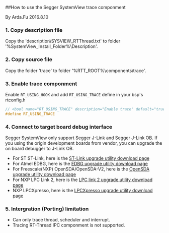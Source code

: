 ##How to use the Segger SystemView trace componment

By Arda.Fu 2016.8.10

### 1. Copy description file
Copy the 'description\SYSVIEW_RTThread.txt' to folder '%SystemView_Install_Folder%\Description\'.
### 2. Copy source file
Copy the folder 'trace' to folder '%RTT_ROOT%\components\trace'.
### 3. Enable trace componment
Enable `RT_USING_HOOK` and add `RT_USING_TRACE` define in your bsp's rtconfig.h
```c
// <bool name="RT_USING_TRACE" description="Enable trace" default="true" />
#define RT_USING_TRACE
```
### 4. Connect to target board debug interface
Segger SystemView only support Segger J-Link and Segger J-Link OB. If you using the origin development boards from vendor, you can upgrade the on board debugger to J-Link OB.

* For ST ST-Link, here is the [ST-Link upgrade utility download page](https://www.segger.com/jlink-st-link.html)
* For Atmel EDBG, here is the [EDBG upgrade utility download page](https://www.segger.com/jlink-edbg.html)
* For Freescale(NXP) OpenSDA/OpenSDA-V2, here is the [OpenSDA upgrade utility download page](https://www.segger.com/opensda.html)
* For NXP LPC Link 2, here is the [LPC link 2 upgrade utility download page](https://www.segger.com/lpc-link-2.html)
* NXP LPCXpresso, here is the [LPCXpresso upgrade utility download page](https://www.segger.com/jlink-lpcxpresso-ob.html)

### 5. Intergration (Porting) limitation

* Can only trace thread, scheduler and interrupt. 
* Tracing RT-Thread IPC componment is not supported.
